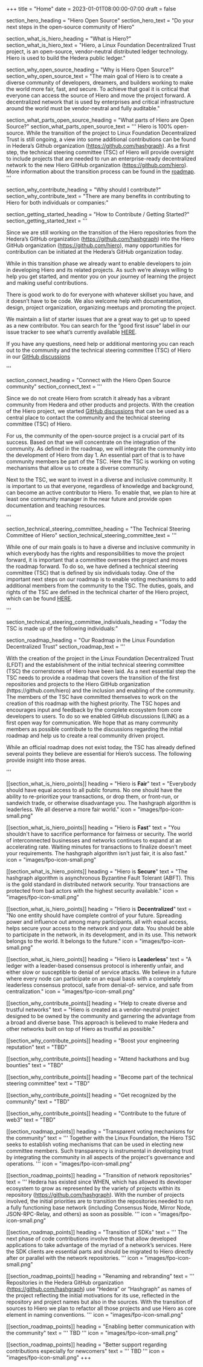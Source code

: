 +++
title = "Home"
date = 2023-01-01T08:00:00-07:00
draft = false

section_hero_heading = "Hiero Open Source"
section_hero_text = "Do your next steps in the open-source community of Hiero"

section_what_is_hiero_heading = "What is Hiero?"
section_what_is_hiero_text = "Hiero, a Linux Foundation Decentralized Trust project, is an open-source, vendor-neutral distributed ledger technology. Hiero is used to build the Hedera public ledger."

section_why_open_source_heading = "Why is Hiero Open Source?"
section_why_open_source_text = "The main goal of Hiero is to create a diverse community of developers, dreamers, and builders working to make the world more fair, fast, and secure. To achieve that goal it is critical that everyone can access the source of Hiero and move the project forward. A decentralized network that is used by enterprises and critical infrastructure around the world must be vendor-neutral and fully auditable."

section_what_parts_open_source_heading = "What parts of Hiero are Open Source?"
section_what_parts_open_source_text = '''
Hiero is 100% open-source. While the transition of the project to Linux Foundation Decentralized Trust is still ongoing, a view into some additional contributions can be found in Hedera’s Github organization (<a href="https://github.com/hashgraph" target="_blank" rel="noreferrer noopener">https://github.com/hashgraph</a>). As a first step, the technical steering committee (TSC) of Hiero will provide oversight to include  projects that are needed to run an enterprise-ready decentralized network to the new Hiero GitHub organization (<a href="https://github.com/hiero" target="_blank" rel="noreferrer noopener">https://github.com/hiero</a>). More information about the transition process can be found in the  <a href="#roadmap" target="_self">roadmap</a>.
'''

section_why_contribute_heading = "Why should I contribute?"
section_why_contribute_text = "There are many benefits in contributing to Hiero for both individuals or companies:"

section_getting_started_heading = "How to Contribute / Getting Started?"
section_getting_started_text = '''
<p>Since we are still working on the transition of the Hiero repositories from the Hedera’s GitHub organization (<a href="https://github.com/hashgraph" target="_blank" rel="noreferrer noopener">https://github.com/hashgraph</a>) into the Hiero GitHub organization (<a href="https://github.com/hiero" target="_blank" rel="noreferrer noopener">https://github.com/hiero</a>), many opportunities for contribution can be initiated at the Hedera’s GitHub organization today.</p>
<p>While in this transition phase we already want to enable developers to join in developing Hiero and its related projects. As such we’re always willing to help you get started, and mentor you on your journey of learning the project and making useful contributions.</p>
<p>
There is good work to do for everyone with whatever skillset you have, and it doesn’t have to be code. We also welcome help with documentation, design, project organization, organizing meetups and promoting the project.</p>
<p>
We maintain a list of starter issues that are a great way to get up to speed as a new contributor. You can search for the “good first issue” label in our issue tracker to see what’s currently available <a href="#" target="_blank" rel="noreferrer noopener">HERE</a>.</p>
<p>
If you have any questions, need help or additional mentoring you can reach out to the community and the technical steering committee (TSC) of Hiero in our <a href="#" target="_blank" rel="noreferrer noopener">GitHub discussions</a></p>
'''

section_connect_heading = "Connect with the Hiero Open Source community"
section_connect_text = '''
<p>Since we do not create Hiero from scratch it already has a vibrant community from Hedera and other products and projects. With the creation of the Hiero project, we started <a href="#" target="_blank" rel="noreferrer noopener">GitHub discussions</a> that can be used as a central place to contact the community and the technical steering committee (TSC) of Hiero.</p>
<p>
For us, the community of the open-source project is a crucial part of its success. Based on that we will concentrate on the integration of the community. As defined in the roadmap, we will integrate the community into the development of Hiero from day 1. An essential part of that is to have community members be part of the TSC. Here the TSC is working on voting mechanisms that allow us to create a diverse community.</p>
<p>
Next to the TSC, we want to invest in a diverse and inclusive community. It is important to us that everyone, regardless of knowledge and background, can become an active contributor to Hiero. To enable that, we plan to hire at least one community manager in the near future and provide open documentation and teaching resources.</p>
'''

section_technical_steering_committee_heading = "The Technical Steering Committee of Hiero"
section_technical_steering_committee_text = '''
<p>While one of our main goals is to have a diverse and inclusive community in which everybody has the rights and responsibilities to move the project forward, it is important that a committee oversees the project and moves the roadmap forward. To do so, we have defined a technical steering committee (TSC) that is defined by six individuals today. One of the important next steps on our roadmap is to enable voting mechanisms to add additional members from the community to the TSC. The duties, goals, and rights of the TSC are defined in the technical charter of the Hiero project, which can be found <a href="#" target="_blank" rel="noreferrer noopener">HERE</a>.
</p>
'''

section_technical_steering_committee_individuals_heading = "Today the TSC is made up of the following individuals:"

section_roadmap_heading = "Our Roadmap in the Linux Foundation Decentralized Trust"
section_roadmap_text = '''
<p>With the creation of the project in the Linux Foundation Decentralized Trust (LFDT) and the establishment of the initial technical steering committee (TSC) the cornerstones of Hiero have been laid. As a next essential step the TSC needs to provide a roadmap that covers the transition of the first repositories and projects to the Hiero GitHub organization (https://github.com/hiero) and the inclusion and enabling of the community. The members of the TSC have committed themselves to work on the creation of this roadmap with the highest priority. The TSC hopes and encourages input and feedback by the complete ecosystem from core developers to users. To do so we enabled GitHub discussions (LINK) as a first open way for communication. We hope that as many community members as possible contribute to the discussions regarding the initial roadmap and help us to create a real community driven project.</p>
<p>
While an official roadmap does not exist today, the TSC has already defined several points they believe are essential for Hiero’s success. The following provide insight into those areas.</p>
'''

[[section_what_is_hiero_points]]
heading = "Hiero is <strong>Fair</strong>"
text = "Everybody should have equal access to all public forums. No one should have the ability to re-prioritize your transactions, or drop them, or front-run, or sandwich trade, or otherwise disadvantage you. The hashgraph algorithm is leaderless. We all deserve a more fair world."
icon = "images/fpo-icon-small.png"

[[section_what_is_hiero_points]]
heading = "Hiero is <strong>Fast</strong>"
text = "You shouldn't have to sacrifice performance for fairness or security. The world of interconnected businesses and networks continues to expand at an accelerating rate. Waiting minutes for transactions to finalize doesn't meet your requirements. The hashgraph algorithm isn't just fair, it is also fast."
icon = "images/fpo-icon-small.png"

[[section_what_is_hiero_points]]
heading = "Hiero is <strong>Secure</strong>"
text = "The hashgraph algorithm is asynchronous Byzantine Fault Tolerant (ABFT). This is the gold standard in distributed network security. Your transactions are protected from bad actors with the highest security available."
icon = "images/fpo-icon-small.png"

[[section_what_is_hiero_points]]
heading = "Hiero is <strong>Decentralized</strong>"
text = "No one entity should have complete control of your future. Spreading power and influence out among many participants, all with equal access, helps secure your access to the network and your data. You should be able to participate in the network, in its development, and in its use. This network belongs to the world. It belongs to the future."
icon = "images/fpo-icon-small.png"

[[section_what_is_hiero_points]]
heading = "Hiero is <strong>Leaderless</strong>"
text = "A ledger with a leader-based consensus protocol is inherently unfair, and either slow or susceptible to denial of service attacks. We believe in a future where every node can participate on an equal basis with a completely leaderless consensus protocol, safe from denial-of- service, and safe from centralization."
icon = "images/fpo-icon-small.png"

[[section_why_contribute_points]]
heading = "Help to create diverse and trustful networks"
text = "Hiero is created as a vendor-neutral project designed to be owned by the community and garnering the advantage from a broad and diverse base. This approach is believed to make Hedera and other networks built on top of Hiero as trustful as possible."

[[section_why_contribute_points]]
heading = "Boost your engineering reputation"
text = "TBD"

[[section_why_contribute_points]]
heading = "Attend hackathons and bug bounties"
text = "TBD"

[[section_why_contribute_points]]
heading = "Become part of the technical steering committee"
text = "TBD"

[[section_why_contribute_points]]
heading = "Get recognized by the community"
text = "TBD"

[[section_why_contribute_points]]
heading = "Contribute to the future of web3"
text = "TBD"

[[section_roadmap_points]]
heading = "Transparent voting mechanisms for the community"
text = '''
Together with the Linux Foundation, the Hiero TSC seeks to establish voting mechanisms that can be used in electing new committee members. Such transparency is instrumental in developing trust by integrating the community in all aspects of the project's governance and operations.
'''
icon = "images/fpo-icon-small.png"

[[section_roadmap_points]]
heading = "Transition of network repositories"
text = '''
Hedera has existed since WHEN, which has allowed its developer ecosystem to grow as represented by the variety of projects within its repository (<a href="https://github.com/hashgraph" target="_blank" rel="noreferrer noopener">https://github.com/hashgraph</a>). With the number of projects involved, the initial priorities are to transition the repositories needed to run a fully functioning base network (including Consensus Node, Mirror Node, JSON-RPC-Relay, and others) as soon as possible.
'''
icon = "images/fpo-icon-small.png"

[[section_roadmap_points]]
heading = "Transition of SDKs"
text = '''
The next phase of code contributions involve those that allow developed applications to take advantage of the myriad of a network’s services. Here the SDK clients are essential parts and should be migrated to Hiero directly after or parallel with the network repositories.
'''
icon = "images/fpo-icon-small.png"

[[section_roadmap_points]]
heading = "Renaming and rebranding"
text = '''
Repositories in the Hedera GitHub organization (<a href="https://github.com/hashgraph" target="_blank" rel="noreferrer noopener">https://github.com/hashgraph</a>) use “Hedera” or “Hashgraph” as names of the project reflecting the initial motivations for its use, reflected in the repository and project names but also in the sources. With the transition of sources to Hiero we plan to refactor all those projects and use Hiero as core element in naming conventions.
'''
icon = "images/fpo-icon-small.png"

[[section_roadmap_points]]
heading = "Enabling better communication with the community"
text = '''
TBD
'''
icon = "images/fpo-icon-small.png"

[[section_roadmap_points]]
heading = "Better support regarding contributions especially for newcomers"
text = '''
TBD
'''
icon = "images/fpo-icon-small.png"
+++
